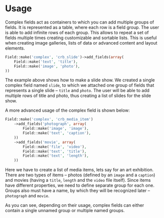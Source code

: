 # Usage

Complex fields act as containers to which you can add multiple groups of fields. It is represented as a table, where each row is a field group. The user is able to add infinite rows of each group. This allows to repeat a set of fields multiple times creating customizable and sortable lists. This is useful when creating image galleries, lists of data or advanced content and layout elements.

```php
Field::make('complex', 'crb_slide')->add_fields(array(
	Field::make('text', 'title'),
	Field::make('image', 'photo'),
))
```

The example above shows how to make a slide show. We created a single complex field named `slide`, to which we attached one group of fields that represents a single slide – `title` and `photo`. The user will be able to add multiple rows of title and photo, thus creating a list of slides for the slide show.

A more advanced usage of the complex field is shown below:

```php
Field::make('complex', 'crb_media_item')
	->add_fields('photograph', array(
		Field::make('image', 'image'),
		Field::make('text', 'caption'),
	))
	->add_fields('movie', array(
		Field::make('file', 'video'),
		Field::make('text', 'title'),
		Field::make('text', 'length'),
	))
```

Here we have to create a list of media items, lets say for an art exhibition. There are two types of items – photos (defined by an `image` and a `caption`) and movies (having a `title`, `length` and the `video` file itself). Since items have different properties, we need to define separate group for each one. Groups also must have a name, by which they will be recognized later – `photograph` and `movie`.

As you can see, depending on their usage, complex fields can either contain a single unnamed group or multiple named groups.
